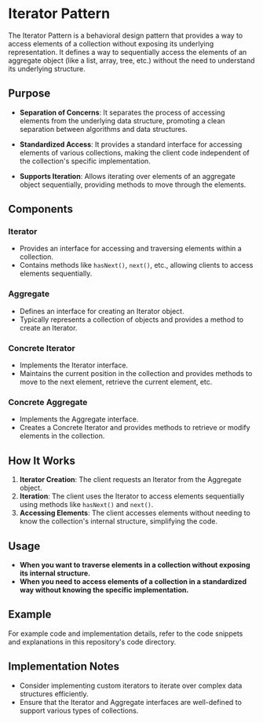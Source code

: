 # Iterator Pattern

The Iterator Pattern is a behavioral design pattern that provides a way to access elements of a collection without exposing its underlying representation. It defines a way to sequentially access the elements of an aggregate object (like a list, array, tree, etc.) without the need to understand its underlying structure.

## Purpose

- **Separation of Concerns**: It separates the process of accessing elements from the underlying data structure, promoting a clean separation between algorithms and data structures.
  
- **Standardized Access**: It provides a standard interface for accessing elements of various collections, making the client code independent of the collection's specific implementation.

- **Supports Iteration**: Allows iterating over elements of an aggregate object sequentially, providing methods to move through the elements.

## Components

### Iterator
- Provides an interface for accessing and traversing elements within a collection.
- Contains methods like `hasNext()`, `next()`, etc., allowing clients to access elements sequentially.

### Aggregate
- Defines an interface for creating an Iterator object.
- Typically represents a collection of objects and provides a method to create an Iterator.

### Concrete Iterator
- Implements the Iterator interface.
- Maintains the current position in the collection and provides methods to move to the next element, retrieve the current element, etc.

### Concrete Aggregate
- Implements the Aggregate interface.
- Creates a Concrete Iterator and provides methods to retrieve or modify elements in the collection.

## How It Works

1. **Iterator Creation**: The client requests an Iterator from the Aggregate object.
2. **Iteration**: The client uses the Iterator to access elements sequentially using methods like `hasNext()` and `next()`.
3. **Accessing Elements**: The client accesses elements without needing to know the collection's internal structure, simplifying the code.

## Usage

- **When you want to traverse elements in a collection without exposing its internal structure.**
- **When you need to access elements of a collection in a standardized way without knowing the specific implementation.**

## Example

For example code and implementation details, refer to the code snippets and explanations in this repository's code directory.

## Implementation Notes

- Consider implementing custom iterators to iterate over complex data structures efficiently.
- Ensure that the Iterator and Aggregate interfaces are well-defined to support various types of collections.